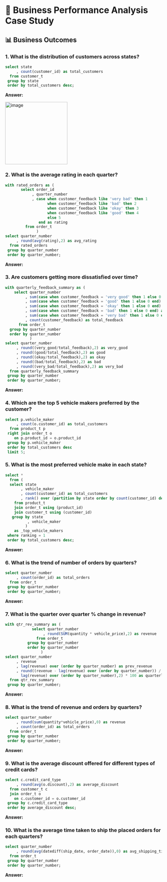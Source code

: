 # 🚙 Business Performance Analysis Case Study

## 📊 Business Outcomes  

### 1. What is the distribution of customers across states?

````sql
select state
     , count(customer_id) as total_customers
  from customer_t
 group by state
 order by total_customers desc;
````

**Answer:**

<img width="200" alt="image" src="https://github.com/stevenhoang713/SQL/assets/145725846/09164e03-8679-494e-bc0a-77db22d2073f.png">


### 2. What is the average rating in each quarter?

````sql
with rated_orders as (
       select order_id
	        , quarter_number
	        , case when customer_feedback like 'very bad' then 1
				   when customer_feedback like 'bad' then 2
				   when customer_feedback like 'okay' then 3
				   when customer_feedback like 'good' then 4 
		           else 5
		       end as rating
		 from order_t
		      )
select quarter_number
     , round(avg(rating),2) as avg_rating
  from rated_orders
 group by quarter_number
 order by quarter_number;
````

**Answer:**


### 3. Are customers getting more dissatisfied over time?

````sql
with quarterly_feedback_summary as (
	select quarter_number
         , sum(case when customer_feedback = 'very good' then 1 else 0 end) as very_good
		 , sum(case when customer_feedback = 'good' then 1 else 0 end) as good
         , sum(case when customer_feedback = 'okay' then 1 else 0 end) as okay
         , sum(case when customer_feedback = 'bad' then 1 else 0 end) as bad
         , sum(case when customer_feedback = 'very bad' then 1 else 0 end) as very_bad
         , count(customer_feedback) as total_feedback
	  from order_t
  group by quarter_number
  order by quarter_number
           ) 
select quarter_number
	 , round((very_good/total_feedback),2) as very_good
	 , round((good/total_feedback),2) as good
     , round((okay/total_feedback),2) as okay
     , round((bad/total_feedback),2) as bad
     , round((very_bad/total_feedback),2) as very_bad
  from quarterly_feedback_summary
 group by quarter_number
 order by quarter_number;
````

**Answer:**


### 4. Which are the top 5 vehicle makers preferred by the customer?

````sql
select p.vehicle_maker
     , count(o.customer_id) as total_customers
  from product_t p 
 right join order_t o 
	on p.product_id = o.product_id
 group by p.vehicle_maker
 order by total_customers desc
 limit 5;
````

### 5. What is the most preferred vehicle make in each state?

````sql
select *
  from (
  select state
	   , vehicle_maker
	   , count(customer_id) as total_customers
	   , rank() over (partition by state order by count(customer_id) desc) as ranking
	from product_t
	join order_t using (product_id)
	join customer_t using (customer_id)
   group by state
		  , vehicle_maker
		 )   
	as _top_vehicle_makers
 where ranking = 1
 order by total_customers desc;
````

**Answer:**


### 6. What is the trend of number of orders by quarters?

````sql
select quarter_number
     , count(order_id) as total_orders
  from order_t
 group by quarter_number
 order by quarter_number;
````

**Answer:**


### 7. What is the quarter over quarter % change in revenue?

````sql
with qtr_rev_summary as (
            select quarter_number
                 , round(SUM(quantity * vehicle_price),2) as revenue
			  from order_t
          group by quarter_number
	      order by quarter_number 
				)
select quarter_number
     , revenue
     , lag(revenue) over (order by quarter_number) as prev_revenue
     , round((revenue - lag(revenue) over (order by quarter_number)) / 
       lag(revenue) over (order by quarter_number),2) * 100 as quarterly_change
  from qtr_rev_summary
 group by quarter_number;
````

**Answer:**


### 8. What is the trend of revenue and orders by quarters?

````sql
select quarter_number
     , round(sum(quantity*vehicle_price),0) as revenue
     , count(order_id) as total_orders
  from order_t
 group by quarter_number
 order by quarter_number;
````

**Answer:**


### 9. What is the average discount offered for different types of credit cards?

````sql
select c.credit_card_type
     , round(avg(o.discount),2) as average_discount
  from customer_t c 
  join order_t o 
    on c.customer_id = o.customer_id
 group by c.credit_card_type
 order by average_discount desc;
````

**Answer:**


### 10. What is the average time taken to ship the placed orders for each quarters?

````sql
select quarter_number
     , round(avg(datediff(ship_date, order_date)),0) as avg_shipping_time
  from order_t
 group by quarter_number
 order by quarter_number;
````

**Answer:**

